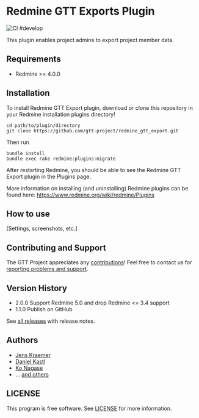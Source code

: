 # Redmine GTT Exports Plugin

![CI #develop](https://github.com/gtt-project/redmine_gtt_export/workflows/Test%20with%20Redmine/badge.svg)

This plugin enables project admins to export project member data.

## Requirements

- Redmine >= 4.0.0

## Installation

To install Redmine GTT Export plugin, download or clone this repository in your Redmine installation plugins directory!
```
cd path/to/plugin/directory
git clone https://github.com/gtt-project/redmine_gtt_export.git
```

Then run

```
bundle install
bundle exec rake redmine:plugins:migrate
```

After restarting Redmine, you should be able to see the Redmine GTT Export plugin in the Plugins page.

More information on installing (and uninstalling) Redmine plugins can be found here: https://www.redmine.org/wiki/redmine/Plugins

## How to use

[Settings, screenshots, etc.]

## Contributing and Support

The GTT Project appreciates any [contributions](https://github.com/gtt-project/.github/blob/main/CONTRIBUTING.md)! Feel free to contact us for [reporting problems and support](https://github.com/gtt-project/.github/blob/main/CONTRIBUTING.md).

## Version History

- 2.0.0 Support Redmine 5.0 and drop Redmine <= 3.4 support
- 1.1.0 Publish on GitHub

See [all releases](https://github.com/gtt-project/redmine_gtt_export/releases) with release notes.

## Authors

- [Jens Kraemer](https://github.com/jkraemer)
- [Daniel Kastl](https://github.com/dkastl)
- [Ko Nagase](https://github.com/sanak)
- ... [and others](https://github.com/gtt-project/redmine_gtt_export/graphs/contributors)

## LICENSE

This program is free software. See [LICENSE](LICENSE) for more information.
